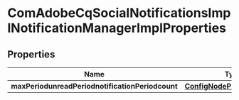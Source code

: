 
# ComAdobeCqSocialNotificationsImplNotificationManagerImplProperties

## Properties
Name | Type | Description | Notes
------------ | ------------- | ------------- | -------------
**maxPeriodunreadPeriodnotificationPeriodcount** | [**ConfigNodePropertyInteger**](ConfigNodePropertyInteger.md) |  |  [optional]



